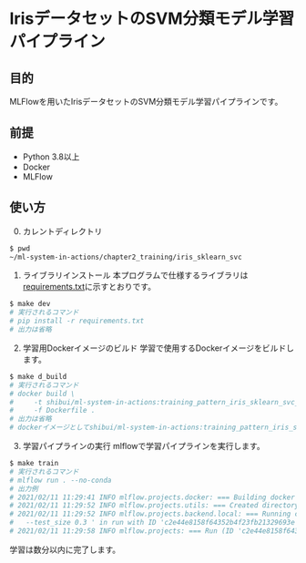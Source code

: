 # IrisデータセットのSVM分類モデル学習パイプライン

## 目的

MLFlowを用いたIrisデータセットのSVM分類モデル学習パイプラインです。

## 前提

- Python 3.8以上
- Docker
- MLFlow

## 使い方

0. カレントディレクトリ

```sh
$ pwd
~/ml-system-in-actions/chapter2_training/iris_sklearn_svc
```

1. ライブラリインストール
本プログラムで仕様するライブラリは[requirements.txt](./requirements.txt)に示すとおりです。

```sh
$ make dev
# 実行されるコマンド
# pip install -r requirements.txt
# 出力は省略
```

2. 学習用Dockerイメージのビルド
学習で使用するDockerイメージをビルドします。

```sh
$ make d_build
# 実行されるコマンド
# docker build \
#     -t shibui/ml-system-in-actions:training_pattern_iris_sklearn_svc_0.0.1 \
#     -f Dockerfile .
# 出力は省略
# dockerイメージとしてshibui/ml-system-in-actions:training_pattern_iris_sklearn_svc_0.0.1がビルドされます。
```

3. 学習パイプラインの実行
mlflowで学習パイプラインを実行します。

```sh
$ make train
# 実行されるコマンド
# mlflow run . --no-conda
# 出力例
# 2021/02/11 11:29:41 INFO mlflow.projects.docker: === Building docker image iris_sklearn_svc:6fa928e ===
# 2021/02/11 11:29:52 INFO mlflow.projects.utils: === Created directory /var/folders/v8/bvkzgn8j1ws6y76t4z5nt6280000gn/T/tmpdtqjaxok for downloading remote URIs passed to arguments of type 'path' ===
# 2021/02/11 11:29:52 INFO mlflow.projects.backend.local: === Running command 'docker run --rm -v ~/book/ml-system-in-actions/chapter2_training/iris_sklearn_svc/mlruns:/mlflow/tmp/mlruns -v ~/book/ml-system-in-actions/chapter2_training_patterns/iris_sklearn_svc/mlruns/0/c2e44e8158f64352b4f23fb21329693e/artifacts:~/book/ml-system-in-actions/chapter2_training_patterns/iris_sklearn_svc/mlruns/0/c2e44e8158f64352b4f23fb21329693e/artifacts -e MLFLOW_RUN_ID=c2e44e8158f64352b4f23fb21329693e -e MLFLOW_TRACKING_URI=file:///mlflow/tmp/mlruns -e MLFLOW_EXPERIMENT_ID=0 iris_sklearn_svc:6fa928e python -m iris_train \
#   --test_size 0.3 ' in run with ID 'c2e44e8158f64352b4f23fb21329693e' ===
# 2021/02/11 11:29:58 INFO mlflow.projects: === Run (ID 'c2e44e8158f64352b4f23fb21329693e') succeeded ===
```

学習は数分以内に完了します。


